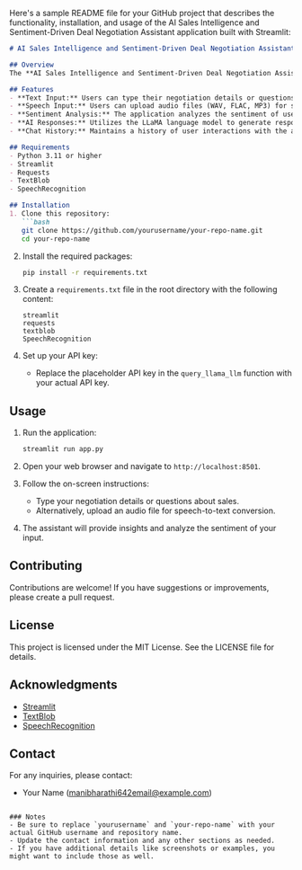 Here's a sample README file for your GitHub project that describes the functionality, installation, and usage of the AI Sales Intelligence and Sentiment-Driven Deal Negotiation Assistant application built with Streamlit:

```markdown
# AI Sales Intelligence and Sentiment-Driven Deal Negotiation Assistant

## Overview
The **AI Sales Intelligence and Sentiment-Driven Deal Negotiation Assistant** is a web application that utilizes AI to provide insights and strategies for successful negotiations based on user inputs. It supports both text and speech inputs and analyzes the sentiment of user queries.

## Features
- **Text Input:** Users can type their negotiation details or questions.
- **Speech Input:** Users can upload audio files (WAV, FLAC, MP3) for speech-to-text conversion.
- **Sentiment Analysis:** The application analyzes the sentiment of user inputs and provides a sentiment score.
- **AI Responses:** Utilizes the LLaMA language model to generate responses based on user queries.
- **Chat History:** Maintains a history of user interactions with the assistant.

## Requirements
- Python 3.11 or higher
- Streamlit
- Requests
- TextBlob
- SpeechRecognition

## Installation
1. Clone this repository:
   ```bash
   git clone https://github.com/yourusername/your-repo-name.git
   cd your-repo-name
   ```
   
2. Install the required packages:
   ```bash
   pip install -r requirements.txt
   ```

3. Create a `requirements.txt` file in the root directory with the following content:
   ```
   streamlit
   requests
   textblob
   SpeechRecognition
   ```

4. Set up your API key:
   - Replace the placeholder API key in the `query_llama_llm` function with your actual API key.

## Usage
1. Run the application:
   ```bash
   streamlit run app.py
   ```

2. Open your web browser and navigate to `http://localhost:8501`.

3. Follow the on-screen instructions:
   - Type your negotiation details or questions about sales.
   - Alternatively, upload an audio file for speech-to-text conversion.

4. The assistant will provide insights and analyze the sentiment of your input.

## Contributing
Contributions are welcome! If you have suggestions or improvements, please create a pull request.

## License
This project is licensed under the MIT License. See the LICENSE file for details.

## Acknowledgments
- [Streamlit](https://streamlit.io/)
- [TextBlob](https://textblob.readthedocs.io/en/dev/)
- [SpeechRecognition](https://pypi.org/project/SpeechRecognition/)

## Contact
For any inquiries, please contact:
- Your Name (manibharathi642email@example.com)
```

### Notes
- Be sure to replace `yourusername` and `your-repo-name` with your actual GitHub username and repository name.
- Update the contact information and any other sections as needed. 
- If you have additional details like screenshots or examples, you might want to include those as well.
